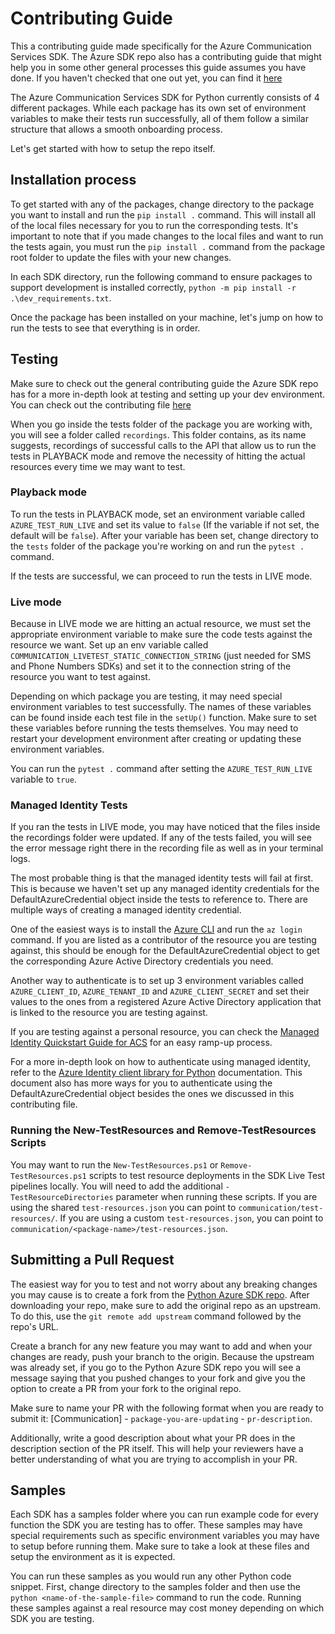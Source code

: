 # Contributing Guide

This a contributing guide made specifically for the Azure Communication Services SDK. The Azure SDK repo also has a contributing guide that might help you in some other general processes this guide assumes you have done. If you haven't checked that one out yet, you can find it [here](https://github.com/Azure/azure-sdk-for-python/blob/main/CONTRIBUTING.md)

The Azure Communication Services SDK for Python currently consists of 4 different packages. While each package has its own set of environment variables to make their tests run successfully, all of them follow a similar structure that allows a smooth onboarding process.

Let's get started with how to setup the repo itself.

## Installation process

To get started with any of the packages, change directory to the package you want to install and run the `pip install .` command. This will install all of the local files necessary for you to run the corresponding tests. It's important to note that if you made changes to the local files and want to run the tests again, you must run the `pip install .` command from the package root folder to update the files with your new changes.

In each SDK directory, run the following command to ensure packages to support development is installed correctly,
`python -m pip install -r .\dev_requirements.txt`.

Once the package has been installed on your machine, let's jump on how to run the tests to see that everything is in order.

## Testing

Make sure to check out the general contributing guide the Azure SDK repo has for a more in-depth look at testing and setting up your dev environment. You can check out the contributing file [here](https://github.com/Azure/azure-sdk-for-python/blob/main/CONTRIBUTING.md)


When you go inside the tests folder of the package you are working with, you will see a folder called `recordings`. This folder contains, as its name suggests, recordings of successful calls to the API that allow us to run the tests in PLAYBACK mode and remove the necessity of hitting the actual resources every time we may want to test.

### Playback mode

To run the tests in PLAYBACK mode, set an environment variable called `AZURE_TEST_RUN_LIVE` and set its value to `false` (If the variable if not set, the default will be `false`). After your variable has been set, change directory to the `tests` folder of the package you're working on and run the `pytest .` command.

If the tests are successful, we can proceed to run the tests in LIVE mode.

### Live mode

Because in LIVE mode we are hitting an actual resource, we must set the appropriate environment variable to make sure the code tests against the resource we want. Set up an env variable called `COMMUNICATION_LIVETEST_STATIC_CONNECTION_STRING` (just needed for SMS and Phone Numbers SDKs) and set it to the connection string of the resource you want to test against.

Depending on which package you are testing, it may need special environment variables to test successfully. The names of these variables can be found inside each test file in the `setUp()` function. Make sure to set these variables before running the tests themselves. You may need to restart your development environment after creating or updating these environment variables.

You can run the `pytest .` command after setting the `AZURE_TEST_RUN_LIVE` variable to `true`.

### Managed Identity Tests

If you ran the tests in LIVE mode, you may have noticed that the files inside the recordings folder were updated. If any of the tests failed, you will see the error message right there in the recording file as well as in your terminal logs.

The most probable thing is that the managed identity tests will fail at first. This is because we haven't set up any managed identity credentials for the DefaultAzureCredential object inside the tests to reference to. There are multiple ways of creating a managed identity credential.

One of the easiest ways is to install the [Azure CLI](https://docs.microsoft.com/cli/azure/install-azure-cli) and run the `az login` command. If you are listed as a contributor of the resource you are testing against, this should be enough for the DefaultAzureCredential object to get the corresponding Azure Active Directory credentials you need.

Another way to authenticate is to set up 3 environment variables called `AZURE_CLIENT_ID`, `AZURE_TENANT_ID` and `AZURE_CLIENT_SECRET` and set their values to the ones from a registered Azure Active Directory application that is linked to the resource you are testing against.

If you are testing against a personal resource, you can check the [Managed Identity Quickstart Guide for ACS](https://docs.microsoft.com/azure/communication-services/quickstarts/managed-identity-from-cli) for an easy ramp-up process.

For a more in-depth look on how to authenticate using managed identity, refer to the [Azure Identity client library for Python](https://docs.microsoft.com/python/api/overview/azure/identity-readme?view=azure-python) documentation. This document also has more ways for you to authenticate using the DefaultAzureCredential object besides the ones we discussed in this contributing file.

### Running the New-TestResources and Remove-TestResources Scripts

You may want to run the `New-TestResources.ps1` or `Remove-TestResources.ps1` scripts to test resource deployments in the SDK Live Test pipelines locally. You will need to add the additional `-TestResourceDirectories` parameter when running these scripts. If you are using the shared `test-resources.json` you can point to `communication/test-resources/`. If you are using a custom `test-resources.json`, you can point to `communication/<package-name>/test-resources.json`.

## Submitting a Pull Request

The easiest way for you to test and not worry about any breaking changes you may cause is to create a fork from the [Python Azure SDK repo](https://github.com/Azure/azure-sdk-for-python). After downloading your repo, make sure to add the original repo as an upstream. To do this, use the `git remote add upstream` command followed by the repo's URL.

Create a branch for any new feature you may want to add and when your changes are ready, push your branch to the origin. Because the upstream was already set, if you go to the Python Azure SDK repo you will see a message saying that you pushed changes to your fork and give you the option to create a PR from your fork to the original repo.

Make sure to name your PR with the following format when you are ready to submit it: [Communication] - `package-you-are-updating` - `pr-description`.

Additionally, write a good description about what your PR does in the description section of the PR itself. This will help your reviewers have a better understanding of what you are trying to accomplish in your PR.

## Samples

Each SDK has a samples folder where you can run example code for every function the SDK you are testing has to offer. These samples may have special requirements such as specific environment variables you may have to setup before running them. Make sure to take a look at these files and setup the environment as it is expected.

You can run these samples as you would run any other Python code snippet. First, change directory to the samples folder and then use the `python <name-of-the-sample-file>` command to run the code. Running these samples against a real resource may cost money depending on which SDK you are testing.